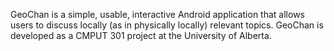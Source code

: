 GeoChan is a simple, usable, interactive Android application that allows users to discuss locally (as in physically locally) relevant topics. GeoChan is developed as a CMPUT 301 project at the University of Alberta. 

